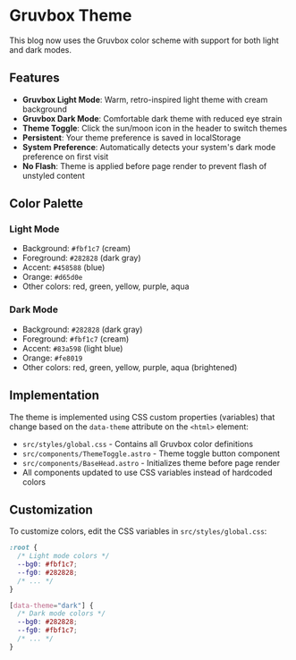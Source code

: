 # Gruvbox Theme

This blog now uses the Gruvbox color scheme with support for both light and dark modes.

## Features

- **Gruvbox Light Mode**: Warm, retro-inspired light theme with cream background
- **Gruvbox Dark Mode**: Comfortable dark theme with reduced eye strain
- **Theme Toggle**: Click the sun/moon icon in the header to switch themes
- **Persistent**: Your theme preference is saved in localStorage
- **System Preference**: Automatically detects your system's dark mode preference on first visit
- **No Flash**: Theme is applied before page render to prevent flash of unstyled content

## Color Palette

### Light Mode
- Background: `#fbf1c7` (cream)
- Foreground: `#282828` (dark gray)
- Accent: `#458588` (blue)
- Orange: `#d65d0e`
- Other colors: red, green, yellow, purple, aqua

### Dark Mode
- Background: `#282828` (dark gray)
- Foreground: `#fbf1c7` (cream)
- Accent: `#83a598` (light blue)
- Orange: `#fe8019`
- Other colors: red, green, yellow, purple, aqua (brightened)

## Implementation

The theme is implemented using CSS custom properties (variables) that change based on the `data-theme` attribute on the `<html>` element:

- `src/styles/global.css` - Contains all Gruvbox color definitions
- `src/components/ThemeToggle.astro` - Theme toggle button component
- `src/components/BaseHead.astro` - Initializes theme before page render
- All components updated to use CSS variables instead of hardcoded colors

## Customization

To customize colors, edit the CSS variables in `src/styles/global.css`:

```css
:root {
  /* Light mode colors */
  --bg0: #fbf1c7;
  --fg0: #282828;
  /* ... */
}

[data-theme="dark"] {
  /* Dark mode colors */
  --bg0: #282828;
  --fg0: #fbf1c7;
  /* ... */
}
```
